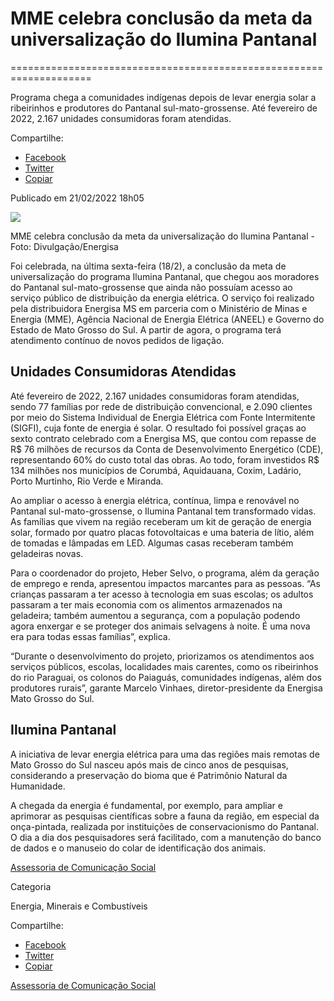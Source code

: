 
# MME celebra conclusão da meta da universalização do Ilumina Pantanal
====================================================================

Programa chega a comunidades indígenas depois de levar energia solar a ribeirinhos e produtores do Pantanal sul-mato-grossense. Até fevereiro de 2022, 2.167 unidades consumidoras foram atendidas.

Compartilhe: 
*   [Facebook](https://www.facebook.com/sharer.php?u=https://www.gov.br/mme/pt-br/assuntos/noticias/mme-celebra-conclusao-da-meta-da-universalizacao-do-ilumina-pantanal)
*    [Twitter](https://twitter.com/share?text=MME%20celebra%20conclus%C3%A3o%20da%20meta%20da%20universaliza%C3%A7%C3%A3o%20do%20Ilumina%20Pantanal&url=https://www.gov.br/mme/resolveuid/c9c3f065eedb41f19ca1c1f06975af49)
*   [Copiar](https://www.gov.br/mme/pt-br/assuntos/noticias/mme-celebra-conclusao-da-meta-da-universalizacao-do-ilumina-pantanal)


Publicado em 21/02/2022 18h05

![ ](https://www.gov.br/mme/pt-br/assuntos/noticias/mme-celebra-conclusao-da-meta-da-universalizacao-do-ilumina-pantanal/mme-celebra-conclusao-da-meta-da-universalizacao-do-ilumina-pantanal/@@images/053b66dd-cb70-47ec-a94b-8d2d84ecf58a.png)

MME celebra conclusão da meta da universalização do Ilumina Pantanal - Foto: Divulgação/Energisa

Foi celebrada, na última sexta-feira (18/2), a conclusão da meta de universalização do programa Ilumina Pantanal, que chegou aos moradores do Pantanal sul-mato-grossense que ainda não possuíam acesso ao serviço público de distribuição da energia elétrica. O serviço foi realizado pela distribuidora Energisa MS em parceria com o Ministério de Minas e Energia (MME), Agência Nacional de Energia Elétrica (ANEEL) e Governo do Estado de Mato Grosso do Sul. A partir de agora, o programa terá atendimento contínuo de novos pedidos de ligação.

## Unidades Consumidoras Atendidas

Até fevereiro de 2022, 2.167 unidades consumidoras foram atendidas, sendo 77 famílias por rede de distribuição convencional, e 2.090 clientes por meio do Sistema Individual de Energia Elétrica com Fonte Intermitente (SIGFI), cuja fonte de energia é solar. O resultado foi possível graças ao sexto contrato celebrado com a Energisa MS, que contou com repasse de R$ 76 milhões de recursos da Conta de Desenvolvimento Energético (CDE), representando 60% do custo total das obras. Ao todo, foram investidos R$ 134 milhões nos municípios de Corumbá, Aquidauana, Coxim, Ladário, Porto Murtinho, Rio Verde e Miranda.

Ao ampliar o acesso à energia elétrica, contínua, limpa e renovável no Pantanal sul-mato-grossense, o Ilumina Pantanal tem transformado vidas. As famílias que vivem na região receberam um kit de geração de energia solar, formado por quatro placas fotovoltaicas e uma bateria de lítio, além de tomadas e lâmpadas em LED. Algumas casas receberam também geladeiras novas.

Para o coordenador do projeto, Heber Selvo, o programa, além da geração de emprego e renda, apresentou impactos marcantes para as pessoas. “As crianças passaram a ter acesso à tecnologia em suas escolas; os adultos passaram a ter mais economia com os alimentos armazenados na geladeira; também aumentou a segurança, com a população podendo agora enxergar e se proteger dos animais selvagens à noite. É uma nova era para todas essas famílias”, explica. 

“Durante o desenvolvimento do projeto, priorizamos os atendimentos aos serviços públicos, escolas, localidades mais carentes, como os ribeirinhos do rio Paraguai, os colonos do Paiaguás, comunidades indígenas, além dos produtores rurais”, garante Marcelo Vinhaes, diretor-presidente da Energisa Mato Grosso do Sul.

## Ilumina Pantanal

A iniciativa de levar energia elétrica para uma das regiões mais remotas de Mato Grosso do Sul nasceu após mais de cinco anos de pesquisas, considerando a preservação do bioma que é Patrimônio Natural da Humanidade.

A chegada da energia é fundamental, por exemplo, para ampliar e aprimorar as pesquisas científicas sobre a fauna da região, em especial da onça-pintada, realizada por instituições de conservacionismo do Pantanal. O dia a dia dos pesquisadores será facilitado, com a manutenção do banco de dados e o manuseio do colar de identificação dos animais.

[Assessoria de Comunicação Social](/docs/minas-e-energia/links)

Categoria

Energia, Minerais e Combustíveis

Compartilhe: 
*   [Facebook](https://www.facebook.com/sharer.php?u=https://www.gov.br/mme/pt-br/assuntos/noticias/mme-celebra-conclusao-da-meta-da-universalizacao-do-ilumina-pantanal)
*    [Twitter](https://twitter.com/share?text=MME%20celebra%20conclus%C3%A3o%20da%20meta%20da%20universaliza%C3%A7%C3%A3o%20do%20Ilumina%20Pantanal&url=https://www.gov.br/mme/resolveuid/c9c3f065eedb41f19ca1c1f06975af49)
*   [Copiar](https://www.gov.br/mme/pt-br/assuntos/noticias/mme-celebra-conclusao-da-meta-da-universalizacao-do-ilumina-pantanal)

[Assessoria de Comunicação Social](/docs/minas-e-energia/links)
